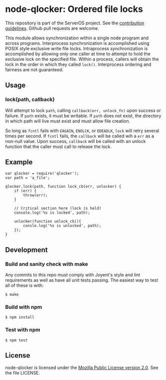 <!--
    This Source Code Form is subject to the terms of the Mozilla Public
    License, v. 2.0. If a copy of the MPL was not distributed with this
    file, You can obtain one at http://mozilla.org/MPL/2.0/.
-->

<!--
    Copyright 2019 Joyent, Inc.
    Copyright 2023 ServerOS.
-->

# node-qlocker: Ordered file locks

This repository is part of the ServerOS project. See the [contribution
guidelines](https://github.com/joyent/triton/blob/master/CONTRIBUTING.md).
Github pull requests are welcome.

This module allows synchronization within a single node program and across
programs.  Interprocess synchronization is accomplished using POSIX style
exclusive write file locks.  Intraprocess synchronization is accomplished by
allowing only one caller at time to attempt to hold the exclusive lock on the
specified file.  Within a process, callers will obtain the lock in the order in
which they called `lock()`.  Interprocess ordering and fairness are not
guaranteed.


## Usage

### lock(path, callback)

Will attempt to lock `path`, calling `callback(err, unlock_fn)` upon success or
failure.  If `path` exists, it must be writable.  If `path` does not exist, the
directory in which path will live must exist and must allow file creation.

So long as `fcntl` fails with `EAGAIN`, `ENOLCK`, or `EDEADLK`, `lock` will
retry several times per second.  If `fcntl` fails, the `callback` will be called
wih a `err` as a non-null value.  Upon success, `callback` will be called with
an unlock function that the caller must call to release the lock.


## Example

```
var qlocker = require('qlocker');
var path = 'a_file';

qlocker.lock(path, function lock_cb(err, unlocker) {
    if (err) {
        throw(err);
    }

    // Critical section here (lock is held)
    console.log('%s is locked', path);

    unlocker(function unlock_cb(){
        consle.log('%s is unlocked', path);
    });
}
```

## Development

### Build and sanity check with make

Any commits to this repo must comply with Joyent's style and lint requirements
as well as have all unit tests passing.  The easiest way to test all of these is
with:

```
$ make
```

### Build with npm

```
$ npm install
```

### Test with npm

```
$ npm test
```

## License

node-qlocker is licensed under the
[Mozilla Public License version 2.0](http://mozilla.org/MPL/2.0/).
See the file LICENSE.
